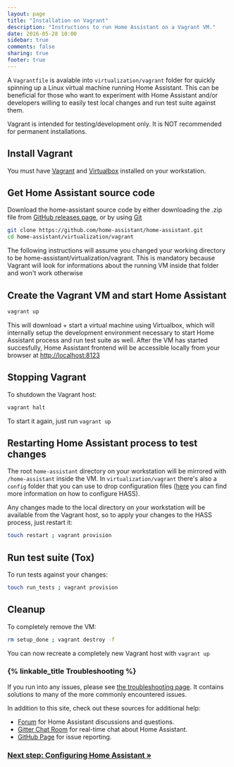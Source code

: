 ```yaml
---
layout: page
title: "Installation on Vagrant"
description: "Instructions to run Home Assistant on a Vagrant VM."
date: 2016-05-28 10:00
sidebar: true
comments: false
sharing: true
footer: true
---
```


A `Vagrantfile` is avalable into `virtualization/vagrant` folder for quickly spinning up a Linux virtual machine running Home Assistant. This can be beneficial for those who want to experiment with Home Assistant and/or developers willing to easily test local changes and run test suite against them.

<p class='note'>
Vagrant is intended for testing/development only. It is NOT recommended for permanent installations.
</p>

## Install Vagrant

You must have [Vagrant](https://www.vagrantup.com/downloads.html) and [Virtualbox](https://www.virtualbox.org/wiki/Downloads) installed on your workstation.

## Get Home Assistant source code

Download the home-assistant source code by either downloading the .zip file from [GitHub releases page](https://github.com/home-assistant/home-assistant/releases), or by using [Git](https://git-scm.com/)

```bash
git clone https://github.com/home-assistant/home-assistant.git
cd home-assistant/virtualization/vagrant
```

<p class='note'>
The following instructions will assume you changed your working directory to be home-assistant/virtualization/vagrant. This is mandatory because Vagrant will look for informations about the running VM inside that folder and won't work otherwise
</p>

## Create the Vagrant VM and start Home Assistant

```bash
vagrant up
```

This will download + start a virtual machine using Virtualbox, which will internally setup the development environment necessary to start Home Assistant process and run test suite as well. After the VM has started succesfully, Home Assistant frontend will be accessible locally from your browser at [http://localhost:8123](http://localhost:8123)

## Stopping Vagrant

To shutdown the Vagrant host:

```bash
vagrant halt
```

To start it again, just run `vagrant up`

## Restarting Home Assistant process to test changes

The root `home-assistant` directory on your workstation will be mirrored with `/home-assistant` inside the VM. In `virtualization/vagrant` there's also a `config` folder that you can use to drop configuration files ([here](https://home-assistant.io/getting-started/configuration/) you can find more information on how to configure HASS).

Any changes made to the local directory on your workstation will be available from the Vagrant host, so to apply your changes to the HASS process, just restart it:

```bash
touch restart ; vagrant provision
```

## Run test suite (Tox)

To run tests against your changes:

```bash
touch run_tests ; vagrant provision
```

## Cleanup

To completely remove the VM:

```bash
rm setup_done ; vagrant destroy -f
```

You can now recreate a completely new Vagrant host with `vagrant up`


### {% linkable_title Troubleshooting %}

If you run into any issues, please see [the troubleshooting page](/getting-started/troubleshooting/). It contains solutions to many of the more commonly encountered issues.

In addition to this site, check out these sources for additional help:

 - [Forum](https://community.home-assistant.io) for Home Assistant discussions and questions.
 - [Gitter Chat Room](https://gitter.im/home-assistant/home-assistant) for real-time chat about Home Assistant.
 - [GitHub Page](https://github.com/home-assistant/home-assistant/issues) for issue reporting.

### [Next step: Configuring Home Assistant &raquo;](/getting-started/configuration/)
